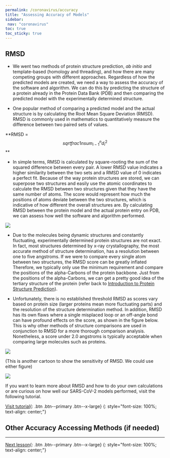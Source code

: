 ```yaml
---
permalink: /coronavirus/accuracy
title: "Assessing Accuracy of Models"
sidebar: 
 nav: "coronavirus"
toc: true
toc_sticky: true
---
```


## RMSD

* We went two methods of protein structure prediction, *ab initio* and template-based (homology and threading), and how there are many competing groups with different approaches. Regardless of how the predicted models are created, we need a way to assess the accuracy of the software and algorithm. We can do this by predicting the structure of a protein already in the Protein Data Bank (PDB) and then comparing the predicted model with the experimentally determined structure.

* One popular method of comparing a predicted model and the actual structure is by calculating the Root Mean Square Deviation (RMSD). RMSD is commonly used in mathematics to quantitatively measure the difference between two paired sets of values.

**RMSD = $$ sqrt{ frac{1}{n} sum^{n}_{i-1} d^2_i} $$ **

* In simple terms, RMSD is calculated by square-rooting the sum of the squared difference between every pair. A lower RMSD value indicates a higher similarity between the two sets and a RMSD value of 0 indicates a perfect fit. Because of the way protein structures are stored, we can superpose two structures and easily use the atomic coordinates to calculate the RMSD between two structures given that they have the same number of atoms. The score would represent how much the positions of atoms deviate between the two structures, which is indicative of how different the overall structures are. By calculating RMSD between the protein model and the actual protein entry on PDB, we can assess how well the software and algorithm performed.

<img src="../_pages/coronavirus/files/RMSDExample.png">

* Due to the molecules being dynamic structures and constantly fluctuating, experimentally determined protein structures are not exact. In fact, most structures determined by x-ray crystallography, the most accurate method of structure determination, has a resolution between one to five angstroms. If we were to compare every single atom between two structures, the RMSD score can be greatly inflated Therefore, we typically only use the minimum requirement and compare the positions of the alpha-Carbons of the protein backbone. Just from the positions of the alpha-Carbons, we can get a pretty good idea of the tertiary structure of the protein (refer back to <a href="structure_intro">Introduction to Protein Structure Prediction</a>).

*	Unfortunately, there is no established threshold RMSD as scores vary based on protein size (larger proteins mean more fluctuating parts) and the resolution of the structure determination method. In addition, RMSD has its own flaws where a single misplaced loop or an off-angle bond can have profound effects on the score, as shown in the figure below. This is why other methods of structure comparisons are used in conjunction to RMSD for a more thorough comparison analysis. Nonetheless, a score under 2.0 angstroms is typically acceptable when comparing large molecules such as proteins.

<img src="../_pages/coronavirus/files/RMSDCartoon.png">

(This is another cartoon to show the sensitivity of RMSD. We could use either figure)

<img src="../_pages/coronavirus/files/RMSDCartoon2.png">

If you want to learn more about RMSD and how to do your own calculations or are curious on how well our SARS-CoV-2 models performed, visit the following tutorial.

[Visit tutorial](rmsd2){: .btn .btn--primary .btn--x-large}
{: style="font-size: 100%; text-align: center;"}

## Other Accuracy Accessing Methods (if needed)

<hr>

[Next lesson](structural_diff){: .btn .btn--primary .btn--x-large}
{: style="font-size: 100%; text-align: center;"}

